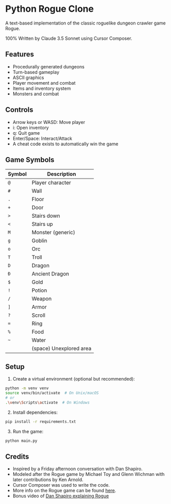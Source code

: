 # Python Rogue Clone

A text-based implementation of the classic roguelike dungeon crawler game Rogue.

100% Written by Claude 3.5 Sonnet using Cursor Composer.

## Features
- Procedurally generated dungeons
- Turn-based gameplay
- ASCII graphics
- Player movement and combat
- Items and inventory system
- Monsters and combat

## Controls
- Arrow keys or WASD: Move player
- i: Open inventory
- q: Quit game
- Enter/Space: Interact/Attack 
- A cheat code exists to automatically win the game

## Game Symbols
| Symbol | Description |
|--------|-------------|
| `@` | Player character |
| `#` | Wall |
| `.` | Floor |
| `+` | Door |
| `>` | Stairs down |
| `<` | Stairs up |
| `M` | Monster (generic) |
| `g` | Goblin |
| `o` | Orc |
| `T` | Troll |
| `D` | Dragon |
| `Đ` | Ancient Dragon |
| `$` | Gold |
| `!` | Potion |
| `/` | Weapon |
| `]` | Armor |
| `?` | Scroll |
| `=` | Ring |
| `%` | Food |
| `~` | Water |
| ` ` | (space) Unexplored area |

## Setup
1. Create a virtual environment (optional but recommended):
```bash
python -m venv venv
source venv/bin/activate  # On Unix/macOS
# or
.\venv\Scripts\activate  # On Windows
```

2. Install dependencies:
```bash
pip install -r requirements.txt
```

3. Run the game:
```bash
python main.py
```

## Credits
- Inspired by a Friday afternoon conversation with Dan Shapiro.
- Modeled after the Rogue game by Michael Toy and Glenn Wichman with later contributions by Ken Arnold. 
- Cursor Composer was used to write the code.
- More info on the Rogue game can be found [here](https://en.wikipedia.org/wiki/Rogue_(video_game)).
- Bonus video of [Dan Shapiro explaining Rogue](https://www.youtube.com/watch?v=7CZJXM8PuJY)
